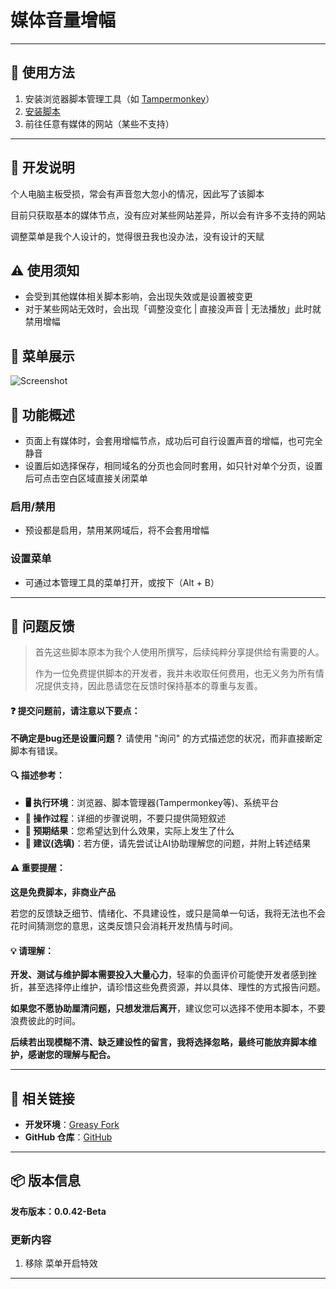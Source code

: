 # **媒体音量增幅**

---

## **👻 使用方法**

1. 安装浏览器脚本管理工具（如 [Tampermonkey](https://chrome.google.com/webstore/detail/tampermonkey/dhdgffkkebhmkfjojejmpbldmpobfkfo)）
2. [安装脚本](https://update.greasyfork.org/scripts/472190/%E5%AA%92%E9%AB%94%E9%9F%B3%E9%87%8F%E5%A2%9E%E5%BC%B7%E5%99%A8.user.js)
3. 前往任意有媒体的网站（某些不支持）

---

## **🚧 开发说明**

个人电脑主板受损，常会有声音忽大忽小的情况，因此写了该脚本

目前只获取基本的媒体节点，没有应对某些网站差异，所以会有许多不支持的网站

调整菜单是我个人设计的，觉得很丑我也没办法，没有设计的天赋


## **⚠️ 使用须知**
- 会受到其他媒体相关脚本影响，会出现失效或是设置被变更
- 对于某些网站无效时，会出现「调整没变化 | 直接没声音 | 无法播放」此时就禁用增幅


## **👀 菜单展示**
![Screenshot](https://github.com/user-attachments/assets/61547ac5-8653-45fb-bf26-bba4ee174f0b)


## **📜 功能概述**
- 页面上有媒体时，会套用增幅节点，成功后可自行设置声音的增幅，也可完全静音
- 设置后如选择保存，相同域名的分页也会同时套用，如只针对单个分页，设置后可点击空白区域直接关闭菜单

### **启用/禁用**
- 预设都是启用，禁用某网域后，将不会套用增幅

### **设置菜单**
- 可通过本管理工具的菜单打开，或按下（Alt + B）

---

## 📣 问题反馈

> 首先这些脚本原本为我个人使用所撰写，后续纯粹分享提供给有需要的人。
>
> 作为一位免费提供脚本的开发者，我并未收取任何费用，也无义务为所有情况提供支持，因此恳请您在反馈时保持基本的尊重与友善。

#### ❓ 提交问题前，请注意以下要点：

**不确定是bug还是设置问题？** 请使用 "询问" 的方式描述您的状况，而非直接断定脚本有错误。

#### 🔍 描述参考：

- **🖥️ 执行环境**：浏览器、脚本管理器(Tampermonkey等)、系统平台
- **🧭 操作过程**：详细的步骤说明，不要只提供简短叙述
- **🎯 预期结果**：您希望达到什么效果，实际上发生了什么
- **🤖 建议(选填)**：若方便，请先尝试让AI协助理解您的问题，并附上转述结果

#### ⚠️ 重要提醒：

**这是免费脚本，非商业产品**

若您的反馈缺乏细节、情绪化、不具建设性，或只是简单一句话，我将无法也不会花时间猜测您的意思，这类反馈只会消耗开发热情与时间。

#### 💡 请理解：

**开发、测试与维护脚本需要投入大量心力**，轻率的负面评价可能使开发者感到挫折，甚至选择停止维护，请珍惜这些免费资源，并以具体、理性的方式报告问题。

**如果您不愿协助厘清问题，只想发泄后离开**，建议您可以选择不使用本脚本，不要浪费彼此的时间。

**后续若出现模糊不清、缺乏建设性的留言，我将选择忽略，最终可能放弃脚本维护，感谢您的理解与配合。**

---

## **🔗 相关链接**

- **开发环境**：[Greasy Fork](https://greasyfork.org/zh-TW/users/989635-canaan-hs)  
- **GitHub 仓库**：[GitHub](https://github.com/Canaan-HS/MonkeyScript/tree/main/VolumeBooster)

---

## **📦 版本信息**

**发布版本：0.0.42-Beta**

### **更新内容**
1. 移除 菜单开启特效

---